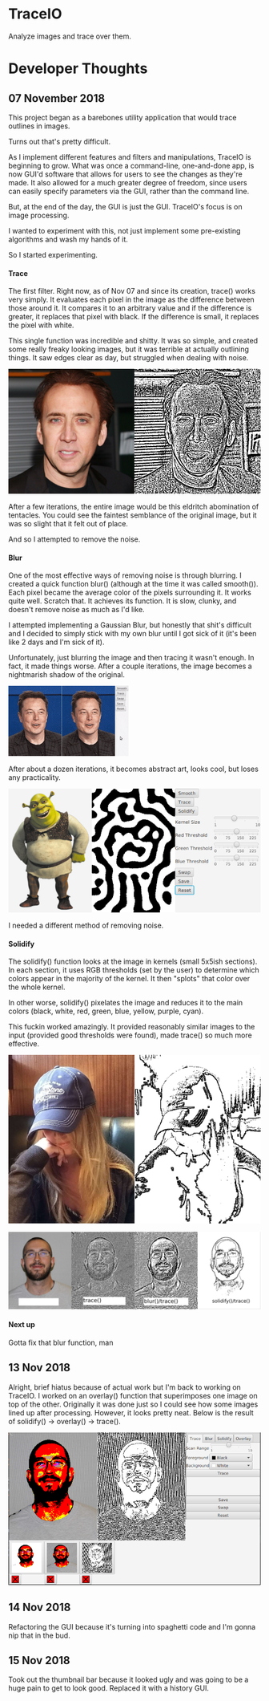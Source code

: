 # TraceIO
Analyze images and trace over them.

# Developer Thoughts

## 07 November 2018

This project began as a barebones utility application that would trace outlines in images.

Turns out that's pretty difficult.

As I implement different features and filters and manipulations, TraceIO is beginning to grow. What was once a
command-line, one-and-done app, is now GUI'd software that allows for users to
see the changes as they're made. It also allowed for a much greater degree
of freedom, since users can easily specify parameters via the GUI, rather
than the command line.

But, at the end of the day, the GUI is just the GUI. TraceIO's focus is
on image processing.

I wanted to experiment with this, not just implement some pre-existing
algorithms and wash my hands of it.

So I started experimenting.

#### Trace

The first filter. Right now, as of Nov 07 and since its creation,
trace() works very simply. It evaluates each pixel in the image as 
the difference between those around it. It compares it to an arbitrary
value and if the difference is greater, it replaces that pixel with black.
If the difference is small, it replaces the pixel with white.

This single function was incredible and shitty. It was so simple,
and created some really freaky looking images, but it was terrible at
actually outlining things. It saw edges clear as day, but struggled
when dealing with noise.

![Here's an example](demo/08Nov2018CageTrace)

After a few iterations, the entire image would
be this eldritch abomination of tentacles. You could see the
faintest semblance of the original image, but it was so slight
that it felt out of place.

And so I attempted to remove the noise.

#### Blur

One of the most effective ways of removing noise is through blurring.
I created a quick function blur() (although at the time it was called
smooth()). Each pixel became the average color of the pixels surrounding it.
It works quite well. Scratch that. It achieves its function. It is slow,
clunky, and doesn't remove noise as much as I'd like.

I attempted implementing a Gaussian Blur, but honestly that shit's
difficult and I decided to simply stick with my own blur until I got
sick of it (it's been like 2 days and I'm sick of it).

Unfortunately, just blurring the image and then tracing it wasn't enough.
In fact, it made things worse. After a couple iterations, the image becomes a nightmarish
shadow of the original.

![Here's an example](demo/07Nov2018ElonBlurTrace)

After about a dozen iterations, it becomes abstract art, looks cool,
but loses any practicality.

![Here's an example](demo/07Nov2018Shrek.png)

I needed a different method of removing noise.

#### Solidify

The solidify() function looks at the image in kernels (small 5x5ish sections).
In each section, it uses RGB thresholds (set by the user) to
determine which colors appear in the majority of the kernel. It then "splots"
that color over the whole kernel.

In other worse, solidify() pixelates the image and reduces it to the
main colors (black, white, red, green, blue, yellow, purple, cyan).

This fuckin worked amazingly. It provided reasonably similar images to the
input (provided good thresholds were found), made trace() so much more
effective.

![Here it is](demo/14Nov2018Demo.png)

![Here's how the different filters complemented each other](demo/07Nov2018MeComparison.png)

#### Next up

Gotta fix that blur function, man

## 13 Nov 2018

Alright, brief hiatus because of actual work but I'm back to working on TraceIO.
I worked on an overlay() function that superimposes one image on top of the other.
Originally it was done just so I could see how some images lined up after processing.
However, it looks pretty neat. Below is the result of solidify() -> overlay() -> trace().

![Here it is](demo/13Nov2018Overlay.png)

## 14 Nov 2018

Refactoring the GUI because it's turning into spaghetti code and I'm
gonna nip that in the bud.

## 15 Nov 2018

Took out the thumbnail bar because it looked ugly and was going to be a huge
pain to get to look good. Replaced it with a history GUI.
